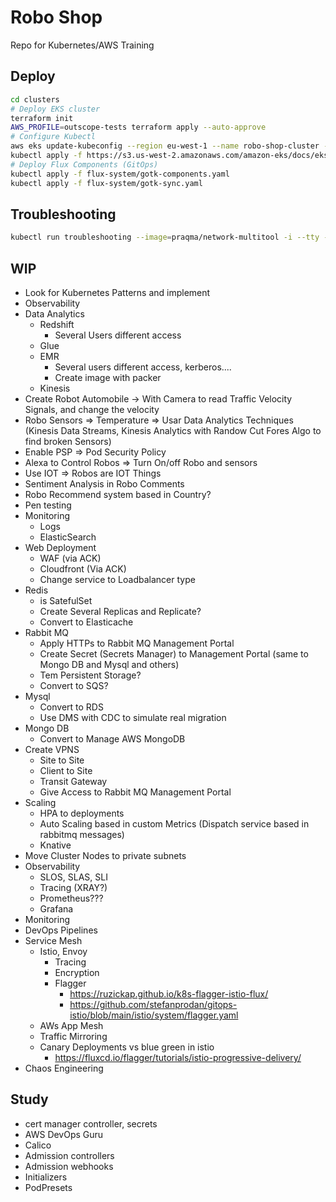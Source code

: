 # Robo Shop
Repo for Kubernetes/AWS Training

## Deploy

```bash
cd clusters
# Deploy EKS cluster
terraform init
AWS_PROFILE=outscope-tests terraform apply --auto-approve
# Configure Kubectl
aws eks update-kubeconfig --region eu-west-1 --name robo-shop-cluster --profile outscope-tests
kubectl apply -f https://s3.us-west-2.amazonaws.com/amazon-eks/docs/eks-console-full-access.yaml
# Deploy Flux Components (GitOps)
kubectl apply -f flux-system/gotk-components.yaml
kubectl apply -f flux-system/gotk-sync.yaml
```

## Troubleshooting

```bash
kubectl run troubleshooting --image=praqma/network-multitool -i --tty -- sh
```

## WIP

* Look for Kubernetes Patterns and implement
* Observability
* Data Analytics
  * Redshift
    * Several Users different access
  * Glue
  * EMR
    * Several users different access, kerberos....
    * Create image with packer
  * Kinesis
* Create Robot Automobile -> With Camera to read Traffic Velocity Signals, and change the velocity
* Robo Sensors => Temperature => Usar Data Analytics Techniques (Kinesis Data Streams, Kinesis Analytics with Randow Cut Fores Algo to find broken Sensors)
* Enable PSP => Pod Security Policy
* Alexa to Control Robos => Turn On/off Robo and sensors
* Use IOT => Robos are IOT Things
* Sentiment Analysis in Robo Comments
* Robo Recommend system based in Country?
* Pen testing
* Monitoring
  * Logs
  * ElasticSearch
* Web Deployment
  * WAF (via ACK)
  * Cloudfront (Via ACK)
  * Change service to Loadbalancer type
* Redis 
  * is SatefulSet
  * Create Several Replicas and Replicate?
  * Convert to Elasticache
* Rabbit MQ
  * Apply HTTPs to Rabbit MQ Management Portal
  * Create Secret (Secrets Manager) to Management Portal (same to Mongo DB and Mysql and others)
  * Tem Persistent Storage?
  * Convert to SQS?
* Mysql
  * Convert to RDS
  * Use DMS with CDC to simulate real migration
* Mongo DB
  * Convert to Manage AWS MongoDB
* Create VPNS
  * Site to Site
  * Client to Site
  * Transit Gateway
  * Give Access to Rabbit MQ Management Portal
* Scaling
  * HPA to deployments
  * Auto Scaling based in custom Metrics (Dispatch service based in rabbitmq messages)
  * Knative
* Move Cluster Nodes to private subnets
* Observability
  * SLOS, SLAS, SLI
  * Tracing (XRAY?)
  * Prometheus???
  * Grafana
* Monitoring
* DevOps Pipelines
* Service Mesh
  * Istio, Envoy
    * Tracing
    * Encryption
    * Flagger
      * https://ruzickap.github.io/k8s-flagger-istio-flux/
      * https://github.com/stefanprodan/gitops-istio/blob/main/istio/system/flagger.yaml
  * AWs App Mesh
  * Traffic Mirroring
  * Canary Deployments vs blue green in istio
    * https://fluxcd.io/flagger/tutorials/istio-progressive-delivery/
* Chaos Engineering
## Study

* cert manager controller, secrets
* AWS DevOps Guru
* Calico
* Admission controllers
* Admission webhooks
* Initializers
* PodPresets
